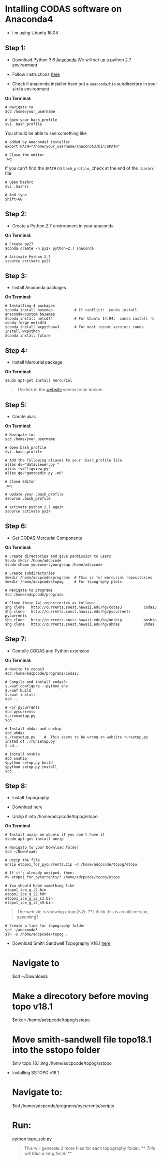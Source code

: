 # Intalling CODAS software on Anaconda4
- I m using Ubuntu 16.04

## Step 1:
- Download Python 3.6 [Anaconda](https://www.anaconda.com/download/#linux).We will set up a python 2.7 environment

- Follow instructions [here]( https://docs.anaconda.com/anaconda/install/linux)

- Check if anaconda installer have put a ``anaconda/bin`` subdirectory in your ``$PATH`` environment

**On Terminal:**
   
    # Navigate to
    $cd /home/your_username  

    # Open your bash_profile
    $vi .bash_profile

You should be able to see something like

    # added by Anaconda3 installer
    export PATH="/home/your_username/anaconda3/bin:$PATH"

    # Close the editor
    :wq

If you can't find the ``$PATH`` on ``bash_profile``, check at the end of the ``.bashrc`` file:

    # Open bashrc
    $vi .bashrc

    # And type
    Shift+GG

## Step 2:
- Create a Python 2.7 environment in your anaconda

**On Terminal:**

    # Create py27
    $conda create -n py27 python=2.7 anaconda
    
    # Activate Python 2.7
    $source activate py27

## Step 3:
- Install Anaconda packages 

**On Terminal:**

    # Installing 4 packages
    $conda install basemap          # If conflict:  conda install anaconda=custom basemap 
    $conda install netcdf4          # For Ubuntu 14.04:  conda install -c conda-forge netcdf4   
    $conda install wxpython=3       # For most recent version: conda install wxpython
    $conda install future

## Step 4:
- Install Mercurial package 

**On Terminal:**

    $sudo apt-get install mercurial
   > The link in the [website]( https://currents.soest.hawaii.edu/docs/adcp_doc/codas_setup/anaconda_install/index.html) seems to be broken

## Step 5:
- Create alias

**On Terminal:**
   
    # Navigate to:
    $cd /home/your_username
 
    # Open bash_profile
    $vi .bash_profile

    # Add the following aliases to your .bash_profile file
    alias dv="dataviewer.py "
    alias fv="figview.py"
    alias gg="gautoedit.py -n6"

    # Close editor
    :wq
 
    # Update your .bash_profile
    $source .bash_profile

    # activate python 2.7 again
    $source activate py27 

## Step 6:
- Get CODAS Mercurial Components

**On Terminal:**

    # Create directories and give permission to users
    $sudo mkdir /home/adcpcode
    $sudo chown youruser:yourgroup /home/adcpcode

    # Create subdirectories
    $mkdir /home/adcpcode/programs  # This is for mercurial repositories
    $mkdir /home/adcpcode/topog     # For topography plots 

    # Navigate to programs
    $cd /home/adcpcode/programs

    # Clone these (4) repositories as follows:
    $hg clone   http://currents.soest.hawaii.edu/hg/codas3          codas3
    $hg clone   http://currents.soest.hawaii.edu/hg/pycurrents      pycurrents
    $hg clone   http://currents.soest.hawaii.edu/hg/onship          onship
    $hg clone   http://currents.soest.hawaii.edu/hg/uhdas           uhdas

## Step 7:
- Compile CODAS and Python extension

**On Terminal:**
   
    # Navite to codas3
    $cd /home/adcpcode/programs/codas3

    # Compile and install codas3:
    $./waf configure --python_env
    $./waf build
    $./waf install
    $cd ..

    # For pycurrents
    $cd pycurrents
    $./runsetup.py
    $cd ..
    
    # Install uhdas and onship
    $cd uhdas 
    $./runsetup.py    #  This seems to be wrong on website runsetup.py insted of ./runsetup.py
    $ cd..
 
    # Install onship
    $cd onship
    $python setup.py build
    $python setup.py install
    $cd..

## Step 8:
- Install Topography

- Download [here]( ftp://currents.soest.hawaii.edu/pub/outgoing/etopo1_for_pycurrents.zip)

- Unzip it into /home/adcpcode/topog/etopo

**On Terminal**
   
    # Install unzip on ubuntu if you don't have it
    $sudo apt-get install unzip
    
    # Navigato to your Download folder
    $cd ~/Downloads

    # Unzip the file
    unzip etopo1_for_pycurrents.zip -d /home/adcpcode/topog/etopo
   
    # If it's already unziped, then:
    mv etopo1_for_pycurrents/* /home/adcpcode/topog/etopo

    # You should habe something like
    etopo1_ice_g_i2.bin
    etopo1_ice_g_i2.hdr
    etopo1_ice_g_i2_s3.bin
    etopo1_ice_g_i2_s9.bin
> The website is showing etopo2v2c ?? I think this is an old version, assuming?

    # Create a link for topography folder 
    $cd ~/anaconda3
    $ln -s /home/adcpcode/topog .

- Download Smith Sandwell Topography V18.1 [here](ftp://topex.ucsd.edu/pub/global_topo_1min/topo_18.1.img)

    # Navigate to
    $cd ~/Downloads

    # Make a direcotory before moving topo v18.1 
    $mkdir /home/adcpcode/topog/sstopo

    # Move smith-sandwell file topo18.1 into the sstopo folder
    $mv topo_18.1.img /home/adcpcode/topog/sstopo

- Installing SSTOPO v18.1

    # Navigate to:
    $cd /home/adcpcode/programs/pycurrents/scripts
	
    # Run:
    python topo_sub.py 
   > This will generate 2 more files for each topography folder. ** *This will take a long time!!* **

    
    










